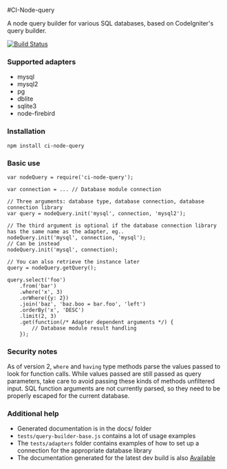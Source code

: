 #CI-Node-query

A node query builder for various SQL databases, based on CodeIgniter's query builder.

[![Build Status](https://travis-ci.org/timw4mail/node-query.svg?branch=master)](https://travis-ci.org/timw4mail/node-query)

### Supported adapters
	
* mysql
* mysql2
* pg
* dblite
* sqlite3
* node-firebird

### Installation

	npm install ci-node-query

### Basic use

	var nodeQuery = require('ci-node-query');
	
	var connection = ... // Database module connection 
	
	// Three arguments: database type, database connection, database connection library 
	var query = nodeQuery.init('mysql', connection, 'mysql2');
	
	// The third argument is optional if the database connection library has the same name as the adapter, eg..
	nodeQuery.init('mysql', connection, 'mysql');
	// Can be instead
	nodeQuery.init('mysql', connection);
	
	// You can also retrieve the instance later
	query = nodeQuery.getQuery();

	query.select('foo')
		.from('bar')
		.where('x', 3)
		.orWhere({y: 2})
		.join('baz', 'baz.boo = bar.foo', 'left')
		.orderBy('x', 'DESC')
		.limit(2, 3)
		.get(function(/* Adapter dependent arguments */) {
			// Database module result handling
		});
		
### Security notes
As of version 2, `where` and `having` type methods parse the values passed to look for function calls. While values passed are still passed as query parameters, take care to avoid passing these kinds of methods unfiltered input. SQL function arguments are not currently parsed, so they need to be properly escaped for the current database. 

		
### Additional help

* Generated documentation is in the docs/ folder 
* `tests/query-builder-base.js`	contains a lot of usage examples
* The `tests/adapters` folder contains examples of how to set up a connection for the appropriate database library
* The documentation generated for the latest dev build is also [Available](https://github.timshomepage.net/node-query/docs/)

